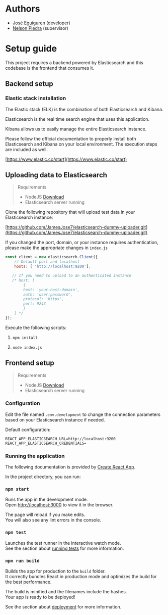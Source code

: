 # Authors

- [José Eguiguren](https://github.com/JamesJose7/) (developer)
- [Nelson Piedra](https://investigacion.utpl.edu.ec/es/nopiedra) (supervisor)

# Setup guide

This project requires a backend powered by Elasticsearch and this codebase is the frontend that consumes it.

## Backend setup

### Elastic stack installation

The Elastic stack (ELK) is the combination of both Elasticsearch and Kibana.

Elasticsearch is the real time search engine that uses this application.

Kibana allows us to easily manage the entire Elasticsearch instance.

Please follow the official documentation to properly install both Elasticsearch and Kibana on your local environment. The execution steps are included as well.

[https://www.elastic.co/start](https://www.elastic.co/start) 

## Uploading data to Elasticsearch

> Requirements
> - NodeJS [Download](https://nodejs.org/en/download/)
> - Elasticsearch server running

Clone the following repository that will upload test data in your Elasticsearch instance:

[https://github.com/JamesJose7/elasticsearch-dummy-uploader.git](https://github.com/JamesJose7/elasticsearch-dummy-uploader.git)

If you changed the port, domain, or your instance requires authentication, please make the appropriate changes in ``index.js``

```javascript
const client = new elasticsearch.Client({
    // Default port and localhost 
    hosts: [ 'http://localhost:9200'],

   // If you need to upload to an authenticated instance
   /* host: [
        {
        host: 'your-host-domain',
        auth: 'user:password',
        protocol: 'https',
        port: 9243
        } 
    ] */
});
```

Execute the following scripts:

1. ``npm install``

2. ``node index.js``

## Frontend setup

> Requirements
> - NodeJS [Download](https://nodejs.org/en/download/)
> - Elasticsearch server running

### Configuration

Edit the file named ``.env.development`` to change the connection parameters based on your Elasticsearch instance if needed.

Default configuration:
```
REACT_APP_ELASTICSEARCH_URL=http://localhost:9200
REACT_APP_ELASTICSEARCH_CREDENTIALS=
```

### Running the application

The following documentation is provided by [Create React App](https://github.com/facebook/create-react-app).

In the project directory, you can run:

### `npm start`

Runs the app in the development mode.<br />
Open [http://localhost:3000](http://localhost:3000) to view it in the browser.

The page will reload if you make edits.<br />
You will also see any lint errors in the console.

### `npm test`

Launches the test runner in the interactive watch mode.<br />
See the section about [running tests](https://facebook.github.io/create-react-app/docs/running-tests) for more information.

### `npm run build`

Builds the app for production to the `build` folder.<br />
It correctly bundles React in production mode and optimizes the build for the best performance.

The build is minified and the filenames include the hashes.<br />
Your app is ready to be deployed!

See the section about [deployment](https://facebook.github.io/create-react-app/docs/deployment) for more information.
